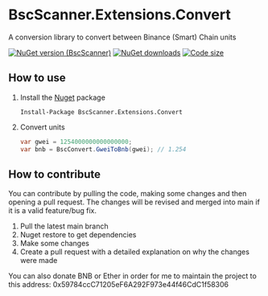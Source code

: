 # BscScanner.Extensions.Convert
 A conversion library to convert between Binance (Smart) Chain units

[![NuGet version (BscScanner)](https://img.shields.io/github/license/pippinmole/BscScanner.Extensions.Convert?style=for-the-badge)](https://www.nuget.org/packages/BscScanner.Extensions.Convert)
[![NuGet downloads](https://img.shields.io/nuget/dt/BscScanner.Extensions.Convert?style=for-the-badge)](https://www.nuget.org/packages/BscScanner.Extensions.Convert)
[![Code size](https://img.shields.io/github/repo-size/pippinmole/BscScanner.Extensions.Convert?style=for-the-badge)](https://github.com/pippinmole/BscScanner.Extensions.Convert)

## How to use

1. Install the [Nuget](https://www.nuget.org/packages/BscScanner.Extensions.Convert) package
    ```cli
    Install-Package BscScanner.Extensions.Convert
    ```
2. Convert units
    ```cs
    var gwei = 1254000000000000000;
    var bnb = BscConvert.GweiToBnb(gwei); // 1.254
    ```
   
## How to contribute

You can contribute by pulling the code, making some changes and then opening a pull request. The changes will be revised and merged into main if it is a valid feature/bug fix.

1. Pull the latest main branch
2. Nuget restore to get dependencies
3. Make some changes
4. Create a pull request with a detailed explanation on why the changes were made

You can also donate BNB or Ether in order for me to maintain the project to this address: 0x59784ccC71205eF6A292F973e44f46CdC1f58306
